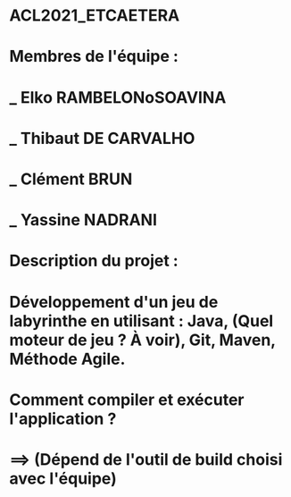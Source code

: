 # ACL2021_ETCAETERA
# 	Membres de l'équipe :
# 	_ Elko RAMBELONoSOAVINA
# 	_ Thibaut DE CARVALHO
# 	_ Clément BRUN
# 	_ Yassine NADRANI

# 	Description du projet :
#	Développement d'un jeu de labyrinthe en utilisant : Java, (Quel moteur de jeu ? À voir), Git, Maven, Méthode Agile.

#	Comment compiler et exécuter l'application ?
#	==> (Dépend de l'outil de build choisi avec l'équipe)